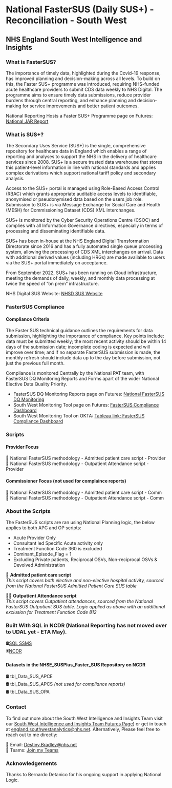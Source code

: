 # National FasterSUS (Daily SUS+) - Reconciliation - South West
## NHS England South West Intelligence and Insights

### What is FasterSUS?

The importance of timely data, highlighted during the Covid-19 response, has improved planning and decision-making across all levels. To build on this, the Faster SUS+ programme was introduced, requiring NHS-funded acute healthcare providers to submit CDS data weekly to NHS Digital. The programme aims to ensure timely data submissions, reduce provider burdens through central reporting, and enhance planning and decision-making for service improvements and better patient outcomes.

National Reporting Hosts a Faster SUS+ Programme page on Futures: [National JAR Report](https://future.nhs.uk/OIforC/view?objectID=21697168)

### What is SUS+?

The Secondary Uses Service (SUS+) is the single, comprehensive repository for healthcare data in England which enables a range of reporting and analyses to support the NHS in the delivery of healthcare services since 2008.
SUS+ is a secure trusted data warehouse that stores this patient-level information in line with national standards and applies complex derivations which support national tariff policy and secondary analysis.   

Access to the SUS+ portal is managed using Role-Based Access Control (RBAC) which grants appropriate auditable access levels to identifiable, anonymised or pseudonymised data based on the users job role.
Submission to SUS+ is via Message Exchange for Social Care and Health (MESH) for Commissioning Dataset (CDS) XML interchanges.  

SUS+ is monitored by the Cyber Security Operations Centre (CSOC) and complies with all Information Governance directives, especially in terms of processing and disseminating identifiable data.  

SUS+ has been in-house at the NHS England Digital Transformation Directorate since 2016 and has a fully automated single queue processing system, allowing the processing of CDS XML interchanges on arrival. Data with additional derived values (including HRGs) are made available to users via the SUS+ portal immediately on acceptance. 

From September 2022, SUS+ has been running on Cloud infrastructure, meeting the demands of daily, weekly, and monthly data processing at twice the speed of “on prem” infrastructure.

NHS Digital SUS Website: [NHSD SUS Website](https://digital.nhs.uk/services/secondary-uses-service-sus)

### FasterSUS Compliance

#### Compliance Criteria

The Faster SUS technical guidance outlines the requirements for data submission, highlighting the importance of compliance. Key points include: data must be submitted weekly; the most recent activity should be within 14 days of the submission date; incomplete coding is expected and will improve over time; and if no separate FasterSUS submission is made, the monthly refresh should include data up to the day before submission, not just the previous full month.  

Compliance is monitored Centrally by the National PAT team, with FasterSUS DQ Monitoring Reports and Forms apart of the wider National Elective Data Quality Priority.  
- FasterSUS DQ Monitoring Reports page on Futures: [National FasterSUS DQ Monitoring](https://future.nhs.uk/OIforC/view?objectID=27871152)  
- South West Monitoring Tool page on Futures: [FasterSUS Compliance Dashboard](https://future.nhs.uk/SouthWestAnalytics/view?objectID=37408880)  
- South West Monitoring Tool on OKTA: [Tableau link: FasterSUS Compliance Dashboard](https://tabanalytics.data.england.nhs.uk/#/views/SouthWestFasterSUSComplianceDashboard_17145757789570/Coverpage?=null,&:iid=2)

### Scripts

#### Provider Focus
📝 National FasterSUS methodology - Admitted patient care script - Provider  
📝 National FasterSUS methodology - Outpatient Attendance script - Provider  

#### Commissioner Focus (not used for complaince reports)
📝 National FasterSUS methodology - Admitted patient care script - Comm  
📝 National FasterSUS methodology - Outpatient Attendance script - Comm  

### About the Scripts
The FasterSUS scripts are ran using National Planning logic, the below applies to both APC and OP scripts:  
- Acute Provider Only  
- Consultant led Specific Acute activity only  
- Treatment Function Code 360 is excluded  
- Dominant_Episode_Flag = 1  
- Excluding Private patients, Reciprocal OSVs, Non-reciprocal OSVs & Devolved Administration

🏥 **Admitted patient care script**  
*This script covers both elective and non-elective hospital activity, sourced from the National FasterSUS Admitted Patient Care SUS table*  

👨‍⚕️ **Outpatient Attendance script**  
*This script covers Outpatient attendances, sourced from the National FasterSUS Outpatient SUS table. Logic applied as above with an additional exclusion for Treatment Function Code 812*  

### Built With SQL in NCDR (National Reporting has not moved over to UDAL yet - ETA May). 

🛢️[SQL SSMS](https://learn.microsoft.com/en-us/sql/ssms/download-sql-server-management-studio-ssms?view=sql-server-ver16)  
🖲️[NCDR](https://rdsweb101.gemcsu.nhs.uk/RDWeb/Pages/en-US/login.aspx?ReturnUrl=%2fRDWeb%2fPages%2frdp%2fcpub-NHSE_-_Analysts-NHSE_-_Analysts-CmsRdsh.rdp)


#### Datasets in the NHSE_SUSPlus_Faster_SUS Repository on NCDR
  
🛢️ tbl_Data_SUS_APCE  
🛢️ tbl_Data_SUS_APCS *(not used for compliance reports)*  
🛢️ tbl_Data_SUS_OPA

### Contact

To find out more about the South West Intelligence and Insights Team visit our [South West Intelligence and Insights Team Futures Page](https://future.nhs.uk/SouthWestAnalytics)) or get in touch at [england.southwestanalytics@nhs.net](mailto:england.southwestanalytics@nhs.net). Alternatively, Please feel free to reach out to me directly:

📧 Email: [Destiny.Bradley@nhs.net](mailto:Destiny.Bradley@nhs.net)  
💬 Teams: [Join my Teams](https://teams.microsoft.com/l/chat/0/0?users=<destiny.bradley@nhs.net)

### Acknowledgements
Thanks to Bernardo Detanico for his ongoing support in applying National Logic.


